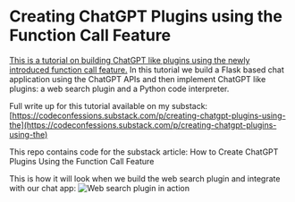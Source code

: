 # Creating ChatGPT Plugins using the Function Call Feature

[This is a tutorial on building ChatGPT like plugins using the newly introduced function call feature.](https://codeconfessions.substack.com/p/creating-chatgpt-plugins-using-the)
In this tutorial we build a Flask based chat application using the ChatGPT APIs and then implement
ChatGPT like plugins: a web search plugin and a Python code interpreter.

Full write up for this tutorial available on my substack: [https://codeconfessions.substack.com/p/creating-chatgpt-plugins-using-the](https://codeconfessions.substack.com/p/creating-chatgpt-plugins-using-the)

This repo contains code for the substack article:
How to Create ChatGPT Plugins Using the Function Call Feature

This is how it will look when we build the web search plugin and integrate with our chat app:
![Web search plugin in action](https://github.com/abhinav-upadhyay/chatgpt_plugins/blob/2388cb60ea93286127228a9145bef91482b5fbad/web-search-plugin-demo.gif)

